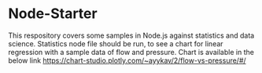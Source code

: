 # Node-Starter
This respository covers some samples in Node.js against statistics and data science.
Statistics node file should be run, to see a chart for linear regression with a sample data of flow and pressure.
Chart is available in the below link
https://chart-studio.plotly.com/~ayykav/2/flow-vs-pressure/#/
